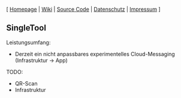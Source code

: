\[ [Homepage](https://www.singletool.de/)
\| [Wiki](https://github.com/singletool/www/wiki)
\| [Source Code](https://github.com/singletool/android/)
\| [Datenschutz](https://valentin.hilbig.de/dsgvo.php)
\| [Impressum](https://valentin.hilbig.de/)
\]

## SingleTool

Leistungsumfang:

- Derzeit ein nicht anpassbares experimentelles Cloud-Messaging (Infrastruktur -> App)

TODO:

- QR-Scan
- Infrastruktur
